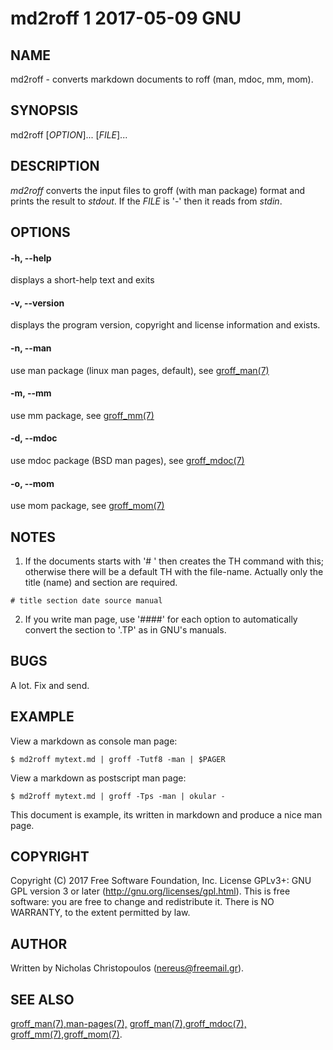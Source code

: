 # md2roff 1 2017-05-09 GNU

## NAME
md2roff \- converts markdown documents to roff (man, mdoc, mm, mom).

## SYNOPSIS
md2roff [*OPTION*]... [*FILE*]...

## DESCRIPTION
*md2roff* converts the input files to groff (with man package) format
and prints the result to *stdout*. If the *FILE* is '-' then it reads
from *stdin*.

## OPTIONS

#### -h, --help
displays a short-help text and exits

#### -v, --version
displays the program version, copyright and license information and exists.

#### -n, --man
use man package (linux man pages, default), see [groff_man(7)](man)

#### -m, --mm
use mm package, see [groff_mm(7)](man)

#### -d, --mdoc
use mdoc package (BSD man pages), see [groff_mdoc(7)](man)

#### -o, --mom
use mom package, see [groff_mom(7)](man)

## NOTES
1. If the documents starts with '# ' then creates the TH command with this;
otherwise there will be a default TH with the file-name. Actually only the
title (name) and section are required.
```
# title section date source manual
```

2. If you write man page, use '####' for each option to automatically convert
the section to '.TP' as in GNU's manuals.

## BUGS
A lot. Fix and send.

## EXAMPLE
View a markdown as console man page:
```
$ md2roff mytext.md | groff -Tutf8 -man | $PAGER
```

View a markdown as postscript man page:
```
$ md2roff mytext.md | groff -Tps -man | okular -
```

This document is example, its written in markdown and produce a nice man page.

## COPYRIGHT
Copyright (C) 2017 Free Software Foundation, Inc.
License GPLv3+: GNU GPL version 3 or later (http://gnu.org/licenses/gpl.html).
This is free software: you are free to change and redistribute it.
There is NO WARRANTY, to the extent permitted by law.

## AUTHOR
Written by Nicholas Christopoulos (nereus@freemail.gr).

## SEE ALSO
[groff_man(7),](man)[man-pages(7),](man)
[groff_man(7),](man)[groff_mdoc(7),](man)
[groff_mm(7),](man)[groff_mom(7)](man).
